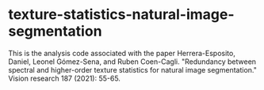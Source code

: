 # texture-statistics-natural-image-segmentation

This is the analysis code associated with the paper
Herrera-Esposito, Daniel, Leonel Gómez-Sena, and Ruben Coen-Cagli.
"Redundancy between spectral and higher-order texture statistics for natural image segmentation."
Vision research 187 (2021): 55-65.

